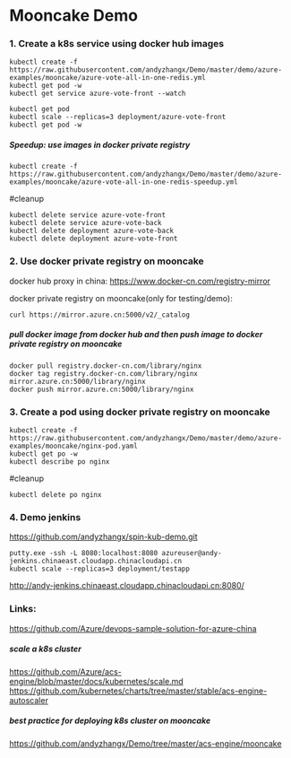 # Mooncake Demo
### 1. Create a k8s service using docker hub images
```
kubectl create -f https://raw.githubusercontent.com/andyzhangx/Demo/master/demo/azure-examples/mooncake/azure-vote-all-in-one-redis.yml
kubectl get pod -w
kubectl get service azure-vote-front --watch

kubectl get pod
kubectl scale --replicas=3 deployment/azure-vote-front
kubectl get pod -w
```

##### Speedup: use images in docker private registry
```
kubectl create -f https://raw.githubusercontent.com/andyzhangx/Demo/master/demo/azure-examples/mooncake/azure-vote-all-in-one-redis-speedup.yml
```

#cleanup
```
kubectl delete service azure-vote-front
kubectl delete service azure-vote-back
kubectl delete deployment azure-vote-back
kubectl delete deployment azure-vote-front
```
### 2. Use docker private registry on mooncake
docker hub proxy in china: https://www.docker-cn.com/registry-mirror

docker private registry on mooncake(only for testing/demo): 
```
curl https://mirror.azure.cn:5000/v2/_catalog
```

##### pull docker image from docker hub and then push image to docker private registry on mooncake
```
docker pull registry.docker-cn.com/library/nginx
docker tag registry.docker-cn.com/library/nginx mirror.azure.cn:5000/library/nginx
docker push mirror.azure.cn:5000/library/nginx
```

### 3. Create a pod using docker private registry on mooncake
```
kubectl create -f https://raw.githubusercontent.com/andyzhangx/Demo/master/demo/azure-examples/mooncake/nginx-pod.yaml
kubectl get po -w
kubectl describe po nginx
```

#cleanup
```
kubectl delete po nginx
```

### 4. Demo jenkins 
https://github.com/andyzhangx/spin-kub-demo.git
```
putty.exe -ssh -L 8080:localhost:8080 azureuser@andy-jenkins.chinaeast.cloudapp.chinacloudapi.cn
kubectl scale --replicas=3 deployment/testapp
```
http://andy-jenkins.chinaeast.cloudapp.chinacloudapi.cn:8080/

### Links:
https://github.com/Azure/devops-sample-solution-for-azure-china

##### scale a k8s cluster
https://github.com/Azure/acs-engine/blob/master/docs/kubernetes/scale.md
https://github.com/kubernetes/charts/tree/master/stable/acs-engine-autoscaler

##### best practice for deploying k8s cluster on mooncake
https://github.com/andyzhangx/Demo/tree/master/acs-engine/mooncake
